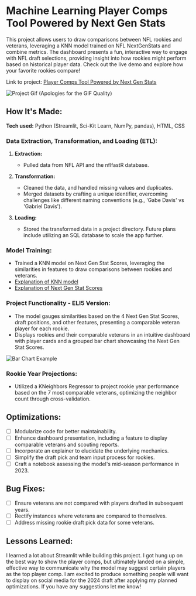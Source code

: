 # Machine Learning Player Comps Tool Powered by Next Gen Stats

This project allows users to draw comparisons between NFL rookies and veterans, leveraging a KNN model trained on NFL NextGenStats and combine metrics. The dashboard presents a fun, interactive way to engage with NFL draft selections, providing insight into how rookies might perform based on historical player data. Check out the live demo and explore how your favorite rookies compare!


Link to project: [Player Comps Tool Powered by Next Gen Stats]([https://nflplayercomps.streamlit.app/])

![Project Gif (Apologies for the GIF Quality)](data/raw/appclip.gif)

## How It's Made:

**Tech used:** Python (Streamlit, Sci-Kit Learn, NumPy, pandas), HTML, CSS

### Data Extraction, Transformation, and Loading (ETL):

1. **Extraction:** 
   - Pulled data from NFL API and the nflfastR database.

2. **Transformation:** 
   - Cleaned the data, and handled missing values and duplicates.
   - Merged datasets by crafting a unique identifier, overcoming challenges like different naming conventions (e.g., 'Gabe Davis' vs 'Gabriel Davis').
  
3. **Loading:** 
   - Stored the transformed data in a project directory. Future plans include utilizing an SQL database to scale the app further.

### Model Training:

- Trained a KNN model on Next Gen Stat Scores, leveraging the similarities in features to draw comparisons between rookies and veterans.
- [Explanation of KNN model]([your-youtube-link-here](https://www.youtube.com/watch?v=HVXime0nQeI&ab_channel=StatQuestwithJoshStarmer))
- [Explanation of Next Gen Stat Scores]([your-next-gen-stat-scores-link-here](https://www.youtube.com/watch?v=HVXime0nQeI&ab_channel=StatQuestwithJoshStarmer))

### Project Functionality - ELI5 Version:

- The model gauges similarities based on the 4 Next Gen Stat Scores, draft positions, and other features, presenting a comparable veteran player for each rookie.
- Displays rookies and their comparable veterans in an intuitive dashboard with player cards and a grouped bar chart showcasing the Next Gen Stat Scores.

![Bar Chart Example](your-bar-chart-link-here.png)

### Rookie Year Projections:

- Utilized a KNeighbors Regressor to project rookie year performance based on the 7 most comparable veterans, optimizing the neighbor count through cross-validation.

## Optimizations:

- [ ] Modularize code for better maintainability.
- [ ] Enhance dashboard presentation, including a feature to display comparable veterans and scouting reports.
- [ ] Incorporate an explainer to elucidate the underlying mechanics.
- [ ] Simplify the draft pick and team input process for rookies.
- [ ] Craft a notebook assessing the model's mid-season performance in 2023.

## Bug Fixes:

- [ ] Ensure veterans are not compared with players drafted in subsequent years.
- [ ] Rectify instances where veterans are compared to themselves.
- [ ] Address missing rookie draft pick data for some veterans.

## Lessons Learned:

I learned a lot about Streamlit while building this project. I got hung up on the best way to show the player comps, but ultimately landed on a simple, effective way to communicate why the model may suggest certain players as the top player comp. I am excited to produce something people will want to display on social media for the 2024 draft after applying my planned optimizations. If you have any suggestions let me know! 
